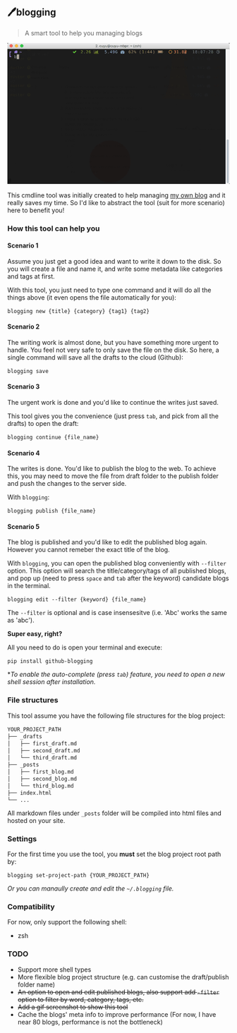 ## 🖊blogging

> A smart tool to help you managing blogs

![screencast](/screencast.gif)

This cmdline tool was initially created to help managing [my own blog](http://cuyu.github.io) and it really saves my time. So I'd like to abstract the tool (suit for more scenario) here to benefit you!

### How this tool can help you

#### Scenario 1

Assume you just get a good idea and want to write it down to the disk. So you will create a file and name it, and write some metadata like categories and tags at first.

With this tool, you just need to type one command and it will do all the things above (it even opens the file automatically for you):

```
blogging new {title} {category} {tag1} {tag2}
```

#### Scenario 2

The writing work is almost done, but you have something more urgent to handle. You feel not very safe to only save the file on the disk. So here, a single command will save all the drafts to the cloud (Github):

```
blogging save
```

#### Scenario 3

The urgent work is done and you'd like to continue the writes just saved.

This tool gives you the convenience (just press `tab`, and pick from all the drafts) to open the draft:

```
blogging continue {file_name}
```

#### Scenario 4

The writes is done. You'd like to publish the blog to the web. To achieve this, you may need to move the file from draft folder to the publish folder and push the changes to the server side.

With `blogging`:

```
blogging publish {file_name}
```

#### Scenario 5

The blog is published and you'd like to edit the published blog again. However you cannot remeber the exact title of the blog. 

With `blogging`, you can open the published blog conveniently with `--filter` option. This option will search the title/category/tags of all published  blogs, and pop up (need to press `space` and  `tab`  after the keyword) candidate blogs in the terminal.

```
blogging edit --filter {keyword} {file_name}
```

The `--filter` is optional and is case insensesitve (i.e. 'Abc' works the same as 'abc').

**Super easy, right?**

All you need to do is open your terminal and execute:

```
pip install github-blogging
```

**To enable the auto-complete (press `tab`) feature, you need to open a new shell session after installation.*

### File structures

This tool assume you have the following file structures for the blog project:

```
YOUR_PROJECT_PATH
├── _drafts
│   ├── first_draft.md
│   ├── second_draft.md
│   └── third_draft.md
├── _posts
│   ├── first_blog.md
│   ├── second_blog.md
│   └── third_blog.md
├── index.html
└── ...
```

All markdown files under `_posts` folder will be compiled into html files and hosted on your site. 

### Settings

For the first time you use the tool, you **must** set the blog project root path by:

```
blogging set-project-path {YOUR_PROJECT_PATH}
```

*Or you can manaully create and edit the `~/.blogging` file.*

### Compatibility

For now, only support the following shell:

- zsh

### TODO

- Support more shell types
- More flexible blog project structure (e.g. can customise the draft/publish folder name)
- ~~An option to open and edit published blogs, also support add `-filter` option to filter by word, category, tags, etc.~~
- ~~Add a gif screenshot to show this tool~~
- Cache the blogs' meta info to improve performance (For now, I have near 80 blogs, performance is not the bottleneck)

